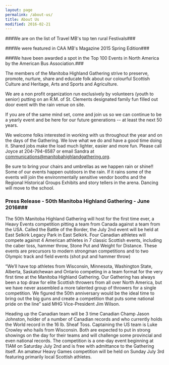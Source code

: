 ```yaml
---
layout: page
permalink: /about-us/
title: About Us
modified: 2016-02-21
---
```


<div class="pagination" markdown="1">

###We are on the list of Travel MB's top ten rural Festivals###

###We were featured in CAA MB's Magazine 2015 Spring Edition###

###We have been awarded a spot in the Top 100 Events in North America by the American Bus Association.###

The members of the Manitoba Highland Gathering strive to preserve, promote,
nurture, share and educate folk about our colourful Scottish Culture and
Heritage, Arts and Sports and Agriculture.

We are a non profit organization run exclusively by volunteers (youth to
senior) putting on an R.M. of St. Clements designated family fun filled out
door event with the rain venue on site.

If you are of the same mind set, come and join us so we can continue to be a
yearly event and be here for our future generations -- at least the next 50
years.

We welcome folks interested in working with us throughout the year and on the
days of the Gathering. We love what we do and have a good time doing it.
Shared jobs make the load much lighter, easier and more fun. Please call Joyce
at 204-794-6587 or email Sandra at communications@manitobahighlandgathering.org.

Be sure to bring your chairs and umbrellas as we happen rain or shine!! Some
of our events happen outdoors in the rain. If it rains some of the events will
join the environmentally sensitive vendor booths and the Regional Historical
Groups Exhibits and story tellers in the arena. Dancing will move to the
school.

### Press Release - 50th Manitoba Highland Gathering - June 2016###

The 50th Manitoba Highland Gathering will host for the first time ever, a  Heavy
Events competition pitting a team from Canada against a team from the USA.
Called the Battle of the Border, the July 2nd event will be held at East Selkirk
Legacy Park in East Selkirk.   Four Canadian athletes will compete against 4
American athletes in 7 classic Scottish events, including the caber toss, hammer
throw, Stone Put and Weight for Distance.  These events are precursors to modern
strongman competitions and to two Olympic track and field events (shot put and
hammer throw)

“We’ll have top athletes from  Wisconsin, Minnesota, Washington State, Alberta,
Saskatchewan and Ontario competing in a team format for the very first time at
the Manitoba Highland Gathering.   Our Gathering has always been a top draw for
elite Scottish throwers from all over North America, but we have never assembled
a more talented group of throwers for a single competition.  We figured the 50th
anniversary would be the ideal time to bring out the big guns and create a
competition that puts some national pride on the line” said MHG Vice-President
Jim Wilson.

Heading up the Canadian team will be 3 time Canadian Champ Jason Johnston,
holder of a number of Canadian records and who currently holds the World record
in the 16 lb. Sheaf Toss.   Captaining the US team is Luke Crowley who hails
from Wisconsin. Both are expected to put in strong showings on the day for their
teams and will challenge some provincial and even national records.
The competition is a one-day event beginning at 11AM on Saturday July 2nd and is
free with admittance to the Gathering itself.  An amateur Heavy Games
competition will be held on Sunday July 3rd featuring primarily local Scottish
athletes.



</div>

